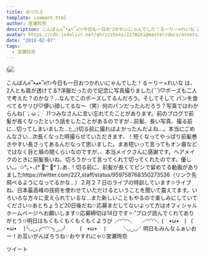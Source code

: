 ```yaml
---
title: おつたえ
template: comment.html
author: 宮瀬玲奈
description: こんばんฅ՞•ﻌ•՞ฅﾜﾝ今日も一日おつかれいにゃんでした！るーりー×れいな は、2人とも肩が透けてる?洋服だったので記念に写真撮りました(*´˘`*)♡ポーズも二人で考えた？のかな？...なんでこのポーズしてるんだろう...
avatar: https://cdn.jsdelivr.net/gh/zzzhxxx/227WiKi@master/docs/assets/photo/avatar/reina.jpg
date: "2018-02-07"
tags:
  - 宮瀬玲奈
---
```


!![](https://cdn.jsdelivr.net/gh/227WiKi/227WiKi-image@master/blog-image/reina-2018-02-07_1.jpg)


こんばんฅ՞•ﻌ•՞ฅﾜﾝ今日も一日おつかれいにゃんでした！るーりー×れいな は、2人とも肩が透けてる?洋服だったので記念に写真撮りました(*´˘`*)♡ポーズも二人で考えた？のかな？...なんでこのポーズしてるんだろう。そしてそして パンを食べてるサリぴ♡儚い顔してるな～（笑）何のパンだったんだろう？写真ではわからんね(´；ω；｀)1つみなさんに言い忘れてたことがあります。前のブログで前髪が長くなったという話をしたことがあるのですが...前髪、長い写真、撮る前に...切ってしまいました...(;_;)切る前に撮ればよかったんだよね...。本当にごめんなさい...次長くなった時撮らせていただきます、！短くなってやっぱり前髪巻きやすい長さってあるんだなって思いました。まあ短いって言ってもオン眉などではなく目と眉の間くらいなのですが、、本当メイクさんに感謝です。ヘアメイクのときに前髪長いね、切ろうかって言ってくれて切ってくれたのです。優しい。。✩°｡⋆⸜(* ॑꒳ ॑* )⸝あ..！切る前に、前髪が長くてピンで留めてる動画がありましたhttps://twitter.com/227_staff/status/959758768350273536（リンク先飛べるようになってるかな...）２月２７日のライブの特訓しています✩ライブね、日本最高峰の技術を使わせていただけるということを聞いて震えてます。いろいろな方々に支えられているな...また新しいこともやるので楽しみにしていてください✩あとちょうど20日後だね✨応募まだしてないよって方はオフィシャルホームページへお願いします✩応募締切は14日です✧‧˚ブログ読んでくれてありがとう✩明日はもくもくもくもくもくようび╭◜◝ ͡ ◜◝╮　╭◜◝ ͡ ◜◝╮(　•ω•　)   ( •ω•　 )╰◟◞ ͜ ◟╭◜◝ ͡ ◜◝╮ ͜ ◟◞╯　 　 (　•ω•　 )　　   ╰◟◞ ͜ ◟◞╯明日もみんなふぁいおー！お互いがんばろうね✨おやすれにゃ✩宮瀬玲奈


ツイート



